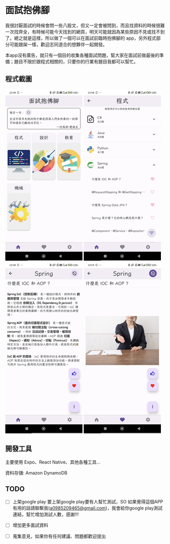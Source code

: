 # 面試抱佛腳

我很討厭面試的時候會問一些八股文，但又一定會被問到，而且找資料的時候很難一次找齊全，有時候可能今天找到的網頁，明天可能就因為某些原因不見或找不到了。總之就是這樣，所以做了一個可以在面試前臨時抱佛腳的 app，另外程式部分可能跟屎一樣，歡迎志同道合的想夥伴一起開發。

本app沒有廣告，就只有一個目的收集各種面試問題，幫大家在面試前做最後的準備；題目不限於跟程式相關的，只要你的行業有題目我都可以幫忙。

## 程式截圖

![cramForInterview1](./images/cramForInterview1.jpg)
![cramForInterview2](./images/cramForInterview2.jpg)
![cramForInterview3](./images/cramForInterview3.jpg)
![cramForInterview4](./images/cramForInterview4.jpg)

## 開發工具

主要使用 Expo、React Native、其他各種工具...

資料存儲: Amazon DynamoDB

## TODO

- [ ] 上架google play
要上架google play要有人幫忙測試，SO 如果覺得這個APP有用的話請聯繫我(<a0985209465@gmail.com>)，我會給你google play測試連結，幫忙增加測試人數，感謝!!!

- [ ] 增加更多面試資料
- [ ] 蒐集意見，如果你有任何建議、問題都歡迎提出
